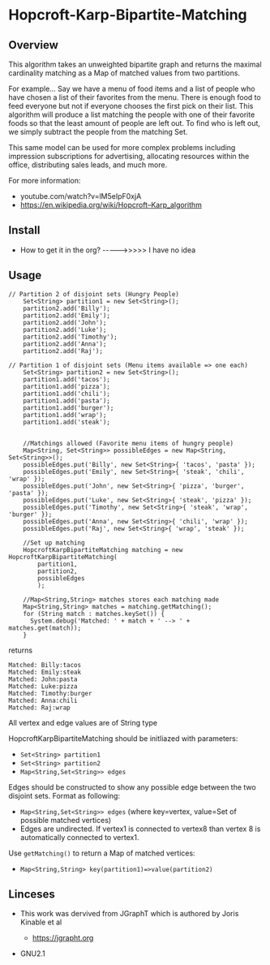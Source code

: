 # Hopcroft-Karp-Bipartite-Matching

## Overview

This algorithm takes an unweighted bipartite graph and returns the maximal cardinality matching as
a Map of matched values from two partitions.

For example... Say we have a menu of food items and a list of people who have chosen a list of their favorites from the menu. There is enough food to feed everyone but not if everyone chooses the first pick on their list. This algorithm will produce a list matching the people with one of their favorite foods so that the least amount of people are left out. To find who is left out, we simply subtract the people from the matching Set.

This same model can be used for more complex problems including impression subscriptions for advertising, allocating resources within the office, distributing sales leads, and much more.

For more information:

- youtube.com/watch?v=lM5eIpF0xjA
- https://en.wikipedia.org/wiki/Hopcroft–Karp_algorithm

## Install

- How to get it in the org? ----->>>>> I have no idea

## Usage

```
// Partition 2 of disjoint sets (Hungry People)
    Set<String> partition1 = new Set<String>();
    partition2.add('Billy');
    partition2.add('Emily');
    partition2.add('John');
    partition2.add('Luke');
    partition2.add('Timothy');
    partition2.add('Anna');
    partition2.add('Raj');

// Partition 1 of disjoint sets (Menu items available => one each)
    Set<String> partition2 = new Set<String>();
    partition1.add('tacos');
    partition1.add('pizza');
    partition1.add('chili');
    partition1.add('pasta');
    partition1.add('burger');
    partition1.add('wrap');
    partition1.add('steak');


    //Matchings allowed (Favorite menu items of hungry people)
    Map<String, Set<String>> possibleEdges = new Map<String, Set<String>>();
    possibleEdges.put('Billy', new Set<String>{ 'tacos', 'pasta' });
    possibleEdges.put('Emily', new Set<String>{ 'steak', 'chili', 'wrap' });
    possibleEdges.put('John', new Set<String>{ 'pizza', 'burger', 'pasta' });
    possibleEdges.put('Luke', new Set<String>{ 'steak', 'pizza' });
    possibleEdges.put('Timothy', new Set<String>{ 'steak', 'wrap', 'burger' });
    possibleEdges.put('Anna', new Set<String>{ 'chili', 'wrap' });
    possibleEdges.put('Raj', new Set<String>{ 'wrap', 'steak' });

    //Set up matching
    HopcroftKarpBipartiteMatching matching = new HopcroftKarpBipartiteMatching(
        partition1,
        partition2,
        possibleEdges
        );

    //Map<String,String> matches stores each matching made
    Map<String,String> matches = matching.getMatching();
    for (String match : matches.keySet()) {
      System.debug('Matched: ' + match + ' --> ' + matches.get(match));
    }
```

returns

```
Matched: Billy:tacos
Matched: Emily:steak
Matched: John:pasta
Matched: Luke:pizza
Matched: Timothy:burger
Matched: Anna:chili
Matched: Raj:wrap
```

All vertex and edge values are of String type

HopcroftKarpBipartiteMatching should be initliazed with parameters:

- `Set<String> partition1`
- `Set<String> partition2`
- `Map<String,Set<String>> edges`

Edges should be constructed to show any possible edge between the two disjoint sets.
Format as following:

- `Map<String,Set<String>> edges` (where key=vertex, value=Set of possible matched vertices)
- Edges are undirected. If vertex1 is connected to vertex8 than vertex 8 is automatically connected to vertex1.

Use `getMatching()` to return a Map of matched vertices:

- `Map<String,String> key(partition1)=>value(partition2)`

## Linceses

- This work was dervived from JGraphT which is authored by Joris Kinable et al

  - https://jgrapht.org

- GNU2.1
